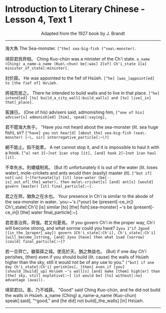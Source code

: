 # Introduction to Literary Chinese - Lesson 4, Text 1

<center>Adapted from the 1927 book by J. Brandt</center>

---

海大魚
The Sea-monster.
`[^the] sea-big-fish (^sea\-monster).`

靖郭君爲齊相。
Ching Kuo-chün was a minister of the Ch'i state.
`a_name (Ching) a_name-a_name (Kuo\-chun) be[:was] 2[of] Ch'i_state 1[a] minister_of_state[:minister].`

封於薛。
He was appointed to the fief of Hsüeh.
`[^he] [was_]appoint[ed] to [the fief of] Hs\üeh.`

將城而居之。
There he intended to build walls and to live in that place.
`[^he] intend[ed] [to] build_a_city_wall[:build_walls] and [to] live[_in] that[_place].`

客諫日。
(One of his) advisers said, admonishing him,
`[^one of his] adviser[s] admonish[ed] [him], speak[:saying],`

君不聞海大魚乎。
"Have you not heard about the sea-monster (lit. sea huge fish), sir?
`[^have] you not hear[d] [about the] sea-big-fish (sea\-monster) [~\, sir] interrogative_particle[:~\?]`

網不能止。鈎不能牽。
A net cannot stop it, and it is impossible to haul it with a hook.
`[^a] net 2[~]not 1can stop [it], [and] hook 2[~]not 1can haul [it].`

不幸失水。則螻蟻制焉。
(But if) unfortunately it is out of the water (lit. loses water), mole-crickets and ants would then (easily) master (it).
`[^but if] not[:un] [~]fortunate[ly] [it] lose-water (be[--is]_out_of[_the]_water), then mole\-cricket[s] [and] ant[s] [would] govern (master) [it] final_particle[:~].`

君之在齊。猶魚之在水也。
Your presence in Ch'i is similar to the abode of the sea-monster in water.
`you-~'s (^your) be (present[-ce_in]) Ch'i_state[:Ch'i] [is] similar [to] [the] fish[:sea\-monster] ~'s be (present[-ce_in]) [the] water final_particle[:~].

君若善治齊。齊强。君又何憂焉。
If you govern Ch'i in the proper way, Ch'i will become strong, and what sorrow could you have?
`2you 1^if 2good ([in_the_]proper[_way]) govern 1Ch'i_state[:Ch'i], Ch'i_state[:Ch'i] [will_become_]strong, [and] 2you [have] then what 1sad (sorrow) [could] final_particle[:~]?`

若一旦齊亡。雖築薛之城。使高於天。猶之無益也。
(But) if one day Ch'i perishes, (then) even if you should build (lit. cause) the walls of Hsüeh higher than the sky, still it would not be of any use to you."
`[^but] if one day Ch'i_state[:Ch'i] perish[es], [then] even_if [you] [should_]build[_up] Hs\üeh ~'s wall[s] [and] make [them] high[er] than [the] sky, still expletive[:~] [it would be] [to] without[:no] advantage (avail).`

靖郭君曰。善。乃不城薛。
"Good" said Ching Kuo-chün, and he did not build the walls in Hsüeh.
a_name (Ching) a_name-a_name (Kuo\-chun) speak[:said], "^good," and [he did] not build[_the_walls] [in] Hs\üeh.

---
